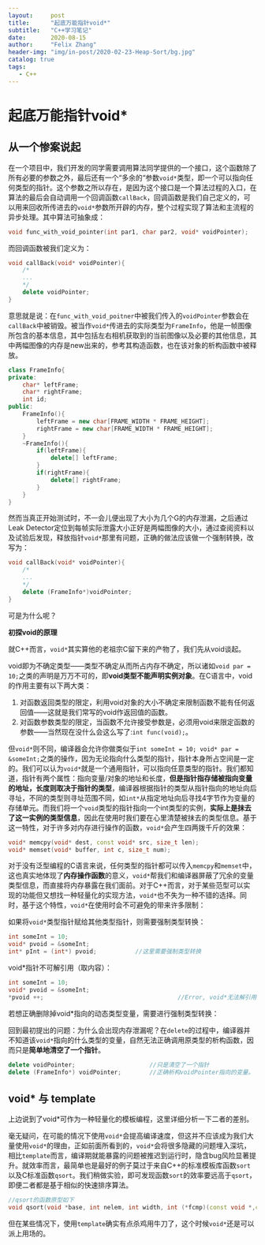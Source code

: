 ```yaml
---
layout:     post
title:      "起底万能指针void*"
subtitle:   "C++学习笔记"
date:       2020-08-15
author:     "Felix Zhang"
header-img: "img/in-post/2020-02-23-Heap-Sort/bg.jpg"
catalog: true
tags:
   - C++
---
```

# 起底万能指针void*

## **从一个惨案说起**

在一个项目中，我们开发的同学需要调用算法同学提供的一个接口，这个函数除了所有必要的参数之外，最后还有一个“多余的“参数`void*`类型，即一个可以指向任何类型的指针。这个参数之所以存在，是因为这个接口是一个算法过程的入口，在算法的最后会自动调用一个回调函数`callBack`，回调函数是我们自己定义的，可以用来回收所传进去的`void*`参数所开辟的内存，整个过程实现了算法和主流程的异步处理。其中算法可抽象成：

```cpp
void func_with_void_pointer(int par1, char par2, void* voidPointer);
```

而回调函数被我们定义为：

```cpp
void callBack(void* voidPointer){
    /*
    ...
    */
    delete voidPointer;
}
```

意思就是说：在`func_with_void_poitner`中被我们传入的`voidPointer`参数会在`callBack`中被销毁。被当作`void*`传进去的实际类型为`FrameInfo`，他是一帧图像所包含的基本信息，其中包括左右相机获取到的当前图像以及必要的其他信息，其中两幅图像的内存是new出来的，参考其构造函数，也在该对象的析构函数中被释放。

```cpp
class FrameInfo{
private:
    char* leftFrame;
    char* rightFrame;
    int id;
public:
    FrameInfo(){
        leftFrame = new char[FRAME_WIDTH * FRAME_HEIGHT];
        rightFrame = new char[FRAME_WIDTH * FRAME_HEIGHT];
    }
    ~FrameInfo(){
        if(leftFrame){
            delete[] leftFrame;
        }
        if(rightFrame){
            delete[] rightFrame;
        }
    }
}
```

然而当真正开始测试时，不一会儿便出现了大小为几个G的内存泄漏，之后通过Leak Detector定位到每帧实际泄露大小正好是两幅图像的大小，通过查阅资料以及试验后发现，释放指针`void*`那里有问题，正确的做法应该做一个强制转换，改写为：

```cpp
void callBack(void* voidPointer){
    /*
    ...
    */
    delete (FrameInfo*)voidPointer;
}
```

可是为什么呢？

**初探void的原理**

就C++而言，`void*`其实算他的老祖宗C留下来的产物了，我们先从void谈起。

void即为不确定类型——类型不确定从而所占内存不确定，所以诸如`void par = 10;`之类的声明是万万不可的，即**void类型不能声明实例对象**。在C语言中，void的作用主要有以下两大类：

1. 对函数返回类型的限定，利用void对象的大小不确定来限制函数不能有任何返回值——这就是我们常写的void作返回值的函数。
2. 对函数参数类型的限定，当函数不允许接受参数是，必须用void来限定函数的参数——当然现在没什么会这么写了:`int func(void);`。

但`void*`则不同，编译器会允许你做类似于`int someInt = 10; void* par = &someInt;`之类的操作，因为无论指向什么类型的指针，指针本身所占空间是一定的。我们可以认为`void*`就是一个通用指针，可以指向任意类型的指针。我们都知道，指针有两个属性：指向变量/对象的地址和长度，**但是指针指存储被指向变量的地址，长度则取决于指针的类型**，编译器根据指针的类型从指针指向的地址向后寻址，不同的类型则寻址范围不同，如`int*`从指定地址向后寻找4字节作为变量的存储单元。而我们将一个`void`类型的指针指向一个int类型的实例，**实际上是抹去了这一实例的类型信息**，因此在使用时我们要在心里清楚被抹去的类型信息。基于这一特性，对于许多对内存进行操作的函数，`void*`会产生四两拨千斤的效果：

```cpp
void* memcpy(void* dest, const void* src, size_t len);
void* memset(void* buffer, int c, size_t num);
```

对于没有泛型编程的C语言来说，任何类型的指针都可以传入`memcpy`和`memset`中，这也真实地体现了**内存操作函数**的意义，`void*`帮我们和编译器屏蔽了冗余的变量类型信息，而直接将内存暴露在我们面前。对于C++而言，对于某些范型可以实现的功能但又想找一种轻量化的实现方法，`void*`也不失为一种不错的选择。同时，基于这个特性，`void*`在使用时会不可避免的带来许多限制：

如果将`void*`类型指针赋给其他类型指针，则需要强制类型转换：

```cpp
int someInt = 10;
void* pvoid = &someInt;
int* pInt = (int*) pvoid;			//这里需要强制类型转换
```

void*指针不可解引用（取内容）：

```cpp
int someInt = 10;
void* pvoid = &someInt;
*pvoid ++;										//Error, void*无法解引用
```

若想正确删除掉void*指向的动态类型变量，需要进行强制类型转换：

回到最初提出的问题：为什么会出现内存泄漏呢？在`delete`的过程中，编译器并不知道该`void*`指向的什么类型的变量，自然无法正确调用原类型的析构函数，因而只是**简单地清空了一个指针**。

```cpp
delete voidPointer; 					//只是清空了一个指针
delete (FrameInfo*) voidPointer; 		//正确析构voidPointer指向的变量。
```

## **void\* 与 template**

上边说到了void*可作为一种轻量化的模板编程，这里详细分析一下二者的差别。

毫无疑问，在可能的情况下使用`void*`会提高编译速度，但这并不应该成为我们大量使用`void*`的理由，正如前面所看到的，`void*`会将很多隐藏的问题埋入深坑，相比`template`而言，编译期就能暴露的问题被推迟到运行时，隐含bug风险显著提升。就效率而言，最简单也是最好的例子莫过于来自C++的标准模板库函数`sort`以及C标准函数`qsort`。我们稍做实验，即可发现函数`sort`的效率要远高于`qsort`，即便二者都是基于相似的快速排序算法。

```cpp
//qsort的函数原型如下
void qsort(void *base, int nelem, int width, int (*fcmp)(const void *,const void *));
```

但在某些情况下，使用`template`确实有点杀鸡用牛刀了，这个时候`void*`还是可以派上用场的。